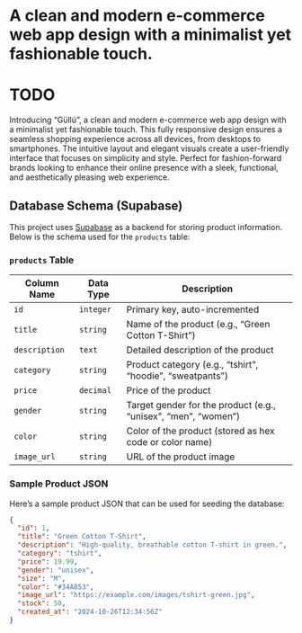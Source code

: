# A clean and modern e-commerce web app design with a minimalist yet fashionable touch.

# TODO

Introducing “Güllü”, a clean and modern e-commerce web app design with a minimalist yet fashionable touch. This fully responsive design ensures a seamless shopping experience across all devices, from desktops to smartphones. The intuitive layout and elegant visuals create a user-friendly interface that focuses on simplicity and style. Perfect for fashion-forward brands looking to enhance their online presence with a sleek, functional, and aesthetically pleasing web experience.


## Database Schema (Supabase)

This project uses [Supabase](https://supabase.io/) as a backend for storing product information.
Below is the schema used for the `products` table:

### `products` Table

| Column Name  | Data Type  | Description                                           |
|--------------|------------|-------------------------------------------------------|
| `id`         | `integer`  | Primary key, auto-incremented                         |
| `title`      | `string`   | Name of the product (e.g., “Green Cotton T-Shirt”)    |
| `description`| `text`     | Detailed description of the product                   |
| `category`   | `string`   | Product category (e.g., “tshirt”, “hoodie”, “sweatpants”) |
| `price`      | `decimal`  | Price of the product                                  |
| `gender`     | `string`   | Target gender for the product (e.g., “unisex”, “men”, “women”) |
| `color`      | `string`   | Color of the product (stored as hex code or color name) |
| `image_url`  | `string`   | URL of the product image                              |

### Sample Product JSON

Here’s a sample product JSON that can be used for seeding the database:

```json
{
  "id": 1,
  "title": "Green Cotton T-Shirt",
  "description": "High-quality, breathable cotton T-shirt in green.",
  "category": "tshirt",
  "price": 19.99,
  "gender": "unisex",
  "size": "M",
  "color": "#34A853",
  "image_url": "https://example.com/images/tshirt-green.jpg",
  "stock": 50,
  "created_at": "2024-10-26T12:34:56Z"
}